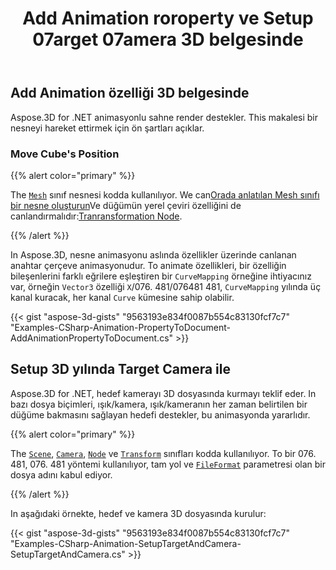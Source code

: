 ﻿---
title: Add Animation roroperty ve Setup 07arget 07amera 3D belgesinde
type: docs
weight: 10
url: /tr/net/add-animation-property-and-setup-target-camera-in-3d-document/
description: In Aspose.3D, nesne animasyonu aslında özellikler üzerinde canlanan anahtar çerçeve animasyonudur. To animate özellikleri, bir mülkün bileşenlerini farklı eğrilere haritalandıran bir Curveaapping örneğine ihtiyacınız var, örneğin, bir Vector3 özelliği, üç kanal kuracak 3 bileşen X/Y/Z olabilir.
---
## **Add Animation özelliği 3D belgesinde**
Aspose.3D for .NET animasyonlu sahne render destekler. This makalesi bir nesneyi hareket ettirmek için ön şartları açıklar.
### **Move Cube's Position**
{{% alert color="primary" %}}

The [`Mesh`](https://reference.aspose.com/3d/net/aspose.threed.entities/mesh) sınıf nesnesi kodda kullanılıyor. We can[Orada anlatılan Mesh sınıfı bir nesne oluşturun](/3d/tr/net/create-and-read-an-existing-3d-scene/)Ve düğümün yerel çeviri özelliğini de canlandırmalıdır:[Tranransformation Node](/3d/tr/net/adding-transformation-to-the-node/).

{{% /alert %}}

In Aspose.3D, nesne animasyonu aslında özellikler üzerinde canlanan anahtar çerçeve animasyonudur. To animate özellikleri, bir özelliğin bileşenlerini farklı eğrilere eşleştiren bir `CurveMapping` örneğine ihtiyacınız var, örneğin `Vector3` özelliği `X`/076. 481/076481 481, `CurveMapping` yılında üç kanal kuracak, her kanal `Curve` kümesine sahip olabilir.

{{< gist "aspose-3d-gists" "9563193e834f0087b554c83130fcf7c7" "Examples-CSharp-Animation-PropertyToDocument-AddAnimationPropertyToDocument.cs" >}}
## **Setup 3D yılında Target Camera ile**
Aspose.3D for .NET, hedef kamerayı 3D dosyasında kurmayı teklif eder. In bazı dosya biçimleri, ışık/kamera, ışık/kameranın her zaman belirtilen bir düğüme bakmasını sağlayan hedefi destekler, bu animasyonda yararlıdır.

{{% alert color="primary" %}}

The [`Scene`](https://reference.aspose.com/3d/net/aspose.threed/scene), [`Camera`](https://reference.aspose.com/3d/net/aspose.threed.entities/camera), [`Node`](https://reference.aspose.com/3d/net/aspose.threed/node) ve [`Transform`](https://reference.aspose.com/3d/net/aspose.threed/transform) sınıfları kodda kullanılıyor. To bir 076. 481, 076. 481 yöntemi kullanılıyor, tam yol ve [`FileFormat`](https://reference.aspose.com/3d/net/aspose.threed/fileformat) parametresi olan bir dosya adını kabul ediyor.

{{% /alert %}}

In aşağıdaki örnekte, hedef ve kamera 3D dosyasında kurulur:

{{< gist "aspose-3d-gists" "9563193e834f0087b554c83130fcf7c7" "Examples-CSharp-Animation-SetupTargetAndCamera-SetupTargetAndCamera.cs" >}}
